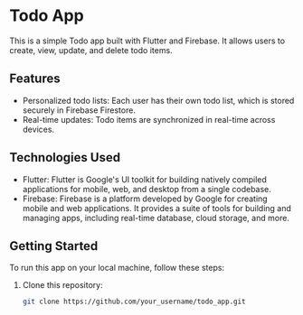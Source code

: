 # Todo App

This is a simple Todo app built with Flutter and Firebase. It allows users to create, view, update, and delete todo items.

## Features

- Personalized todo lists: Each user has their own todo list, which is stored securely in Firebase Firestore.
- Real-time updates: Todo items are synchronized in real-time across devices.

## Technologies Used

- Flutter: Flutter is Google's UI toolkit for building natively compiled applications for mobile, web, and desktop from a single codebase.
- Firebase: Firebase is a platform developed by Google for creating mobile and web applications. It provides a suite of tools for building and managing apps, including real-time database, cloud storage, and more.

## Getting Started

To run this app on your local machine, follow these steps:

1. Clone this repository:

   ```bash
   git clone https://github.com/your_username/todo_app.git

